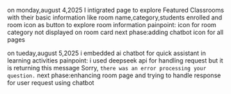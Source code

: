 on monday,august 4,2025 I intigrated page to explore Featured Classrooms
with their basic information like room name,category,students enrolled and room icon
as button to explore room information
painpoint: icon for room category not displayed on room card
next phase:adding chatbot icon for all pages


on tueday,august 5,2025 i embedded ai chatbot for quick assistant in learning activities
painpoint: i used deepseek api for handling request but it is returning this message Sorry, ``there was an error processing your question.``
next phase:enhancing room page and trying to handle response for user request using chatbot
